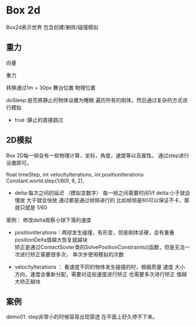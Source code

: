 # Box 2d

Box2d表示世界  包含创建/删除/碰撞模拟

## 重力

向量

重力

转换通过1m = 30px   舞台位置   物理位置

doSleep:是否將静止的物体设置为睡眠   遍历所有的刚体，然后通过复杂的方式进行模拟
- true :静止的直接跳过


## 2D模拟

Box 2D每一帧会有一些物理计算，坐标，角度，速度等以及属性。
通过step进行设置即可。

float timeStep, int velocityIterations, int positionIterations
Constant.world.step(1/60f, 6, 2);


- delta:每次之间的延迟   （模拟变数字）   每一帧之间需要时间1/f   delta:小于就会慢放  大于就会快放
通过都是通过帧频进行的  比如帧频是60可以保证不卡，那就只就是 1/60

案例： 修改delta观察小球下落的速度

- positionIterations：两球发生碰撞，有形变，但是刚体坚硬，会有重叠   positionDelta值越大恢复就越块  
矫正是通过ContactSovler类的SolvePositionConstraints()函数，但是无法一次进行矫正需要很多次， 单次步使用模拟的次数

- velocityIterations ： 看速度不同的物体发生碰撞的时，根据质量 速度 大小  方向，速度会重新分配，需要对这些速度进行矫正
也需要多次进行矫正  值越大矫正越块

## 案例

demo01: step非常小的时候容易出现穿透   在平面上好久停不下来。